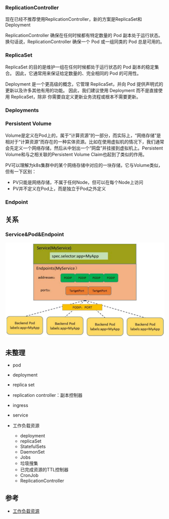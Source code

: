 ### ReplicationController

现在已经不推荐使用ReplicationController，新的方案是ReplicaSet和Deployment

ReplicationController 确保在任何时候都有特定数量的 Pod 副本处于运行状态。 换句话说，ReplicationController 确保一个 Pod 或一组同类的 Pod 总是可用的。

### ReplicaSet

ReplicaSet 的目的是维护一组在任何时候都处于运行状态的 Pod 副本的稳定集合。 因此，它通常用来保证给定数量的、完全相同的 Pod 的可用性。

Deployment 是一个更高级的概念，它管理 ReplicaSet，并向 Pod 提供声明式的更新以及许多其他有用的功能。 因此，我们建议使用 Deployment 而不是直接使用 ReplicaSet，除非 你需要自定义更新业务流程或根本不需要更新。

### Deployments

### Persistent Volume

Volume是定义在Pod上的，属于“计算资源”的一部分，而实际上，“网络存储”是相对于“计算资源”而存在的一种实体资源。比如在使用虚拟机的情况下，我们通常会先定义一个网络存储，然后从中划出一个“网盘”并挂接到虚拟机上。Persistent Volume和与之相关联的Persistent Volume Claim也起到了类似的作用。

PV可以理解为k8s集群中的某个网络存储中对应的一块存储，它与Volume类似，但有一下区别：

- PV只能是网络存储，不属于任何Node，但可以在每个Node上访问
- PV并不定义在Pod上，而是独立于Pod之外定义

### Endpoint

## 关系

### Service&Pod&Endpoint

![](/static/images/2209/p004.jpeg)

## 未整理

- pod
- deployment
- replica set
- replication controller：副本控制器
- ingress
- service

- 工作负载资源
  - deployment
  - replicaSet
  - StatefulSets
  - DaemonSet
  - Jobs
  - 垃圾搜集
  - 已完成资源的TTL控制器
  - CronJob
  - ReplicationController

## 参考

- [工作负载资源](https://kubernetes.io/zh/docs/concepts/workloads/controllers/)

